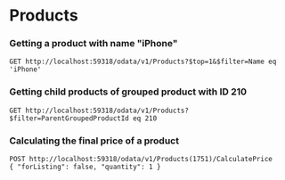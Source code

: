 # Products

### **Getting a product with name "iPhone"**

```
GET http://localhost:59318/odata/v1/Products?$top=1&$filter=Name eq 'iPhone'
```

### **Getting child products of grouped product with ID 210**

```
GET http://localhost:59318/odata/v1/Products?$filter=ParentGroupedProductId eq 210
```

### Calculating the final price of a product

```
POST http://localhost:59318/odata/v1/Products(1751)/CalculatePrice
{ "forListing": false, "quantity": 1 }
```
